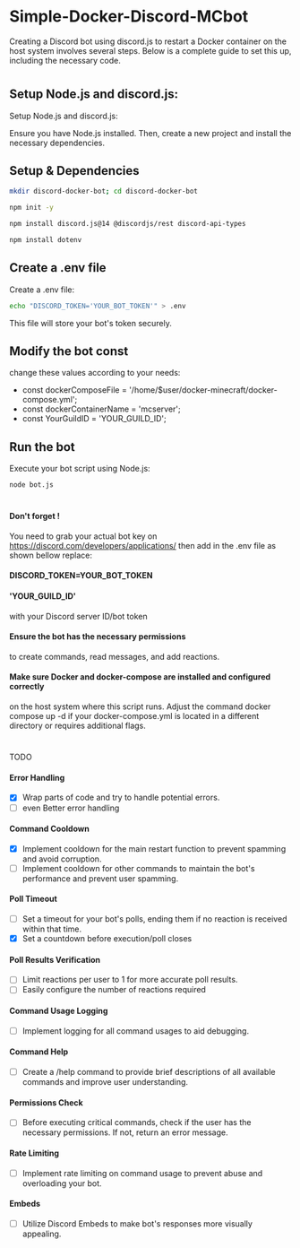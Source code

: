 # Simple-Docker-Discord-MCbot
Creating a Discord bot using discord.js to restart a Docker container on the host system involves several steps. Below is a complete guide to set this up, including the necessary code.


#

## Setup Node.js and discord.js: 

Setup Node.js and discord.js:

Ensure you have Node.js installed. Then, create a new project and install the necessary dependencies.
## Setup & Dependencies
```bash
mkdir discord-docker-bot; cd discord-docker-bot
```
```bash
npm init -y
```
```bash
npm install discord.js@14 @discordjs/rest discord-api-types
```
```bash
npm install dotenv
```

## Create a .env file

Create a .env file:
```bash
echo "DISCORD_TOKEN='YOUR_BOT_TOKEN'" > .env
```
This file will store your bot's token securely.
## Modify the bot const
change these values according to your needs: 

- const dockerComposeFile = '/home/$user/docker-minecraft/docker-compose.yml';
- const dockerContainerName = 'mcserver';
- const YourGuildID = 'YOUR_GUILD_ID';


## Run the bot
Execute your bot script using Node.js:

```bash
node bot.js
```
#
#### Don't forget !
You need to grab your actual bot key on https://discord.com/developers/applications/ then add in the .env file as shown bellow
replace:
#### DISCORD_TOKEN=YOUR_BOT_TOKEN

#### 'YOUR_GUILD_ID' 
with your Discord server ID/bot token

#### Ensure the bot has the necessary permissions
to create commands, read messages, and add reactions.
#### Make sure Docker and docker-compose are installed and configured correctly 
on the host system where this script runs.
Adjust the command docker compose up -d if your docker-compose.yml is located in a different directory or requires additional flags.


#
TODO
#### Error Handling
- [x] Wrap parts of code and try to handle potential errors.
- [ ] even Better error handling

#### Command Cooldown
- [x] Implement cooldown for the main restart function to prevent spamming and avoid corruption.
- [ ] Implement cooldown for other commands to maintain the bot's performance and prevent user spamming.

####  Poll Timeout
- [ ] Set a timeout for your bot's polls, ending them if no reaction is received within that time.
- [x] Set a countdown before execution/poll closes

#### Poll Results Verification
- [ ] Limit reactions per user to 1 for more accurate poll results.
- [ ] Easily configure the number of reactions required

#### Command Usage Logging
- [ ] Implement logging for all command usages to aid debugging.

#### Command Help
- [ ] Create a /help command to provide brief descriptions of all available commands and improve user understanding.

#### Permissions Check
- [ ] Before executing critical commands, check if the user has the necessary permissions. If not, return an error message.

####  Rate Limiting
- [ ] Implement rate limiting on command usage to prevent abuse and overloading your bot.

####  Embeds
- [ ] Utilize Discord Embeds to make bot's responses more visually appealing.




